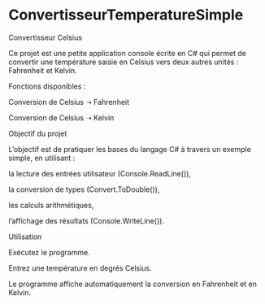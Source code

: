 # ConvertisseurTemperatureSimple

Convertisseur Celsius

Ce projet est une petite application console écrite en C# qui permet de convertir une température saisie en Celsius vers deux autres unités : Fahrenheit et Kelvin.

Fonctions disponibles :

Conversion de Celsius ➝ Fahrenheit

Conversion de Celsius ➝ Kelvin

Objectif du projet

L’objectif est de pratiquer les bases du langage C# à travers un exemple simple, en utilisant :

la lecture des entrées utilisateur (Console.ReadLine()),

la conversion de types (Convert.ToDouble()),

les calculs arithmétiques,

l’affichage des résultats (Console.WriteLine()).

Utilisation

Exécutez le programme.

Entrez une température en degrés Celsius.

Le programme affiche automatiquement la conversion en Fahrenheit et en Kelvin.
